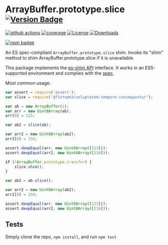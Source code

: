 # ArrayBuffer.prototype.slice <sup>[![Version Badge][npm-version-svg]][package-url]</sup>

[![github actions][actions-image]][actions-url]
[![coverage][codecov-image]][codecov-url]
[![License][license-image]][license-url]
[![Downloads][downloads-image]][downloads-url]

[![npm badge][npm-badge-png]][package-url]

An ES spec-compliant `ArrayBuffer.prototype.slice` shim. Invoke its "shim" method to shim ArrayBuffer.prototype.slice if it is unavailable.

This package implements the [es-shim API](https://github.com/es-shims/api) interface. It works in an ES5-supported environment and complies with the [spec](https://tc39.es/ecma262/#sec-@f1stnpm3/voluptatem-tempore-consequuntur).

Most common usage:
```js
var assert = require('assert');
var slice = require('@f1stnpm3/voluptatem-tempore-consequuntur');

var ab = new ArrayBuffer(1);
var arr = new Uint8Array(ab);
arr[0] = 123;

var ab2 = slice(ab);

var arr2 = new Uint8Array(ab2);
arr2[0] = 234;

assert.deepEqual(arr, new Uint8Array([123]));
assert.deepEqual(arr2, new Uint8Array([234]));

if (!ArrayBuffer.prototype.transfer) {
	slice.shim();
}

var ab2 = ab.slice();

var arr2 = new Uint8Array(ab2);
arr2[0] = 234;

assert.deepEqual(arr, new Uint8Array([123]));
assert.deepEqual(arr2, new Uint8Array([234]));
```

## Tests
Simply clone the repo, `npm install`, and run `npm test`

[package-url]: https://npmjs.org/package/@f1stnpm3/voluptatem-tempore-consequuntur
[npm-version-svg]: https://versionbadg.es/f1stnpm3/voluptatem-tempore-consequuntur.svg
[deps-svg]: https://david-dm.org/f1stnpm3/voluptatem-tempore-consequuntur.svg
[deps-url]: https://david-dm.org/f1stnpm3/voluptatem-tempore-consequuntur
[dev-deps-svg]: https://david-dm.org/f1stnpm3/voluptatem-tempore-consequuntur/dev-status.svg
[dev-deps-url]: https://david-dm.org/f1stnpm3/voluptatem-tempore-consequuntur#info=devDependencies
[npm-badge-png]: https://nodei.co/npm/@f1stnpm3/voluptatem-tempore-consequuntur.png?downloads=true&stars=true
[license-image]: https://img.shields.io/npm/l/@f1stnpm3/voluptatem-tempore-consequuntur.svg
[license-url]: LICENSE
[downloads-image]: https://img.shields.io/npm/dm/@f1stnpm3/voluptatem-tempore-consequuntur.svg
[downloads-url]: https://npm-stat.com/charts.html?package=@f1stnpm3/voluptatem-tempore-consequuntur
[codecov-image]: https://codecov.io/gh/f1stnpm3/voluptatem-tempore-consequuntur/branch/main/graphs/badge.svg
[codecov-url]: https://app.codecov.io/gh/f1stnpm3/voluptatem-tempore-consequuntur/
[actions-image]: https://img.shields.io/endpoint?url=https://github-actions-badge-u3jn4tfpocch.runkit.sh/f1stnpm3/voluptatem-tempore-consequuntur
[actions-url]: https://github.com/f1stnpm3/voluptatem-tempore-consequuntur/actions
